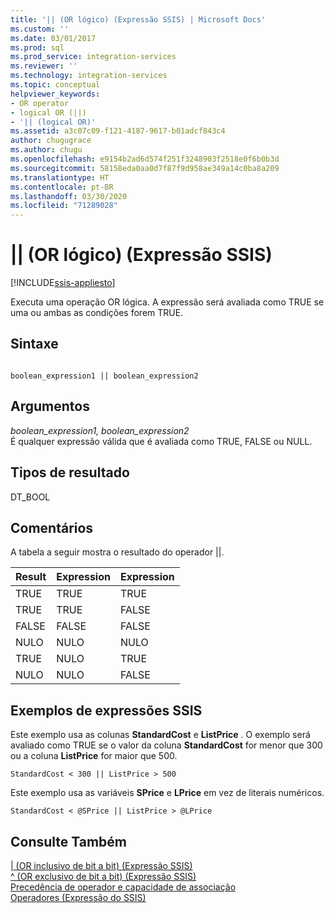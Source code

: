 ```yaml
---
title: '|| (OR lógico) (Expressão SSIS) | Microsoft Docs'
ms.custom: ''
ms.date: 03/01/2017
ms.prod: sql
ms.prod_service: integration-services
ms.reviewer: ''
ms.technology: integration-services
ms.topic: conceptual
helpviewer_keywords:
- OR operator
- logical OR (||)
- '|| (logical OR)'
ms.assetid: a3c07c09-f121-4187-9617-b01adcf843c4
author: chugugrace
ms.author: chugu
ms.openlocfilehash: e9154b2ad6d574f251f3248903f2518e0f6b0b3d
ms.sourcegitcommit: 58158eda0aa0d7f87f9d958ae349a14c0ba8a209
ms.translationtype: HT
ms.contentlocale: pt-BR
ms.lasthandoff: 03/30/2020
ms.locfileid: "71289028"
---
```

# <a name="-logical-or-ssis-expression"></a>|| (OR lógico) (Expressão SSIS)

[!INCLUDE[ssis-appliesto](../../includes/ssis-appliesto-ssvrpluslinux-asdb-asdw-xxx.md)]


  Executa uma operação OR lógica. A expressão será avaliada como TRUE se uma ou ambas as condições forem TRUE.  
  
## <a name="syntax"></a>Sintaxe  
  
```  
  
boolean_expression1 || boolean_expression2  
```  
  
## <a name="arguments"></a>Argumentos  
 *boolean_expression1, boolean_expression2*  
 É qualquer expressão válida que é avaliada como TRUE, FALSE ou NULL.  
  
## <a name="result-types"></a>Tipos de resultado  
 DT_BOOL  
  
## <a name="remarks"></a>Comentários  
 A tabela a seguir mostra o resultado do operador ||.  
  
|Result|Expression|Expression|  
|------------|----------------|----------------|  
|TRUE|TRUE|TRUE|  
|TRUE|TRUE|FALSE|  
|FALSE|FALSE|FALSE|  
|NULO|NULO|NULO|  
|TRUE|NULO|TRUE|  
|NULO|NULO|FALSE|  
  
## <a name="ssis-expression-examples"></a>Exemplos de expressões SSIS  
 Este exemplo usa as colunas **StandardCost** e **ListPrice** . O exemplo será avaliado como TRUE se o valor da coluna **StandardCost** for menor que 300 ou a coluna **ListPrice** for maior que 500.  
  
```  
StandardCost < 300 || ListPrice > 500  
```  
  
 Este exemplo usa as variáveis **SPrice** e **LPrice** em vez de literais numéricos.  
  
```  
StandardCost < @SPrice || ListPrice > @LPrice  
```  
  
## <a name="see-also"></a>Consulte Também  
 [&#124; &#40;OR inclusivo de bit a bit&#41; &#40;Expressão SSIS&#41;](../../integration-services/expressions/bitwise-inclusive-or-ssis-expression.md)   
 [^ &#40;OR exclusivo de bit a bit&#41; &#40;Expressão SSIS&#41;](../../integration-services/expressions/bitwise-exclusive-or-ssis-expression.md)   
 [Precedência de operador e capacidade de associação](../../integration-services/expressions/operator-precedence-and-associativity.md)   
 [Operadores &#40;Expressão do SSIS&#41;](../../integration-services/expressions/operators-ssis-expression.md)  
  
  

